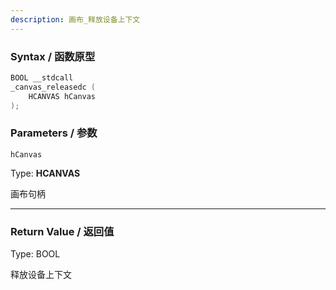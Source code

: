 ```yaml
---
description: 画布_释放设备上下文
---
```


### Syntax / 函数原型

```C++
BOOL __stdcall 
_canvas_releasedc (
    HCANVAS hCanvas
);
```


### Parameters / 参数

`hCanvas`

Type: **HCANVAS**

画布句柄

---

### Return Value / 返回值

Type: BOOL

释放设备上下文